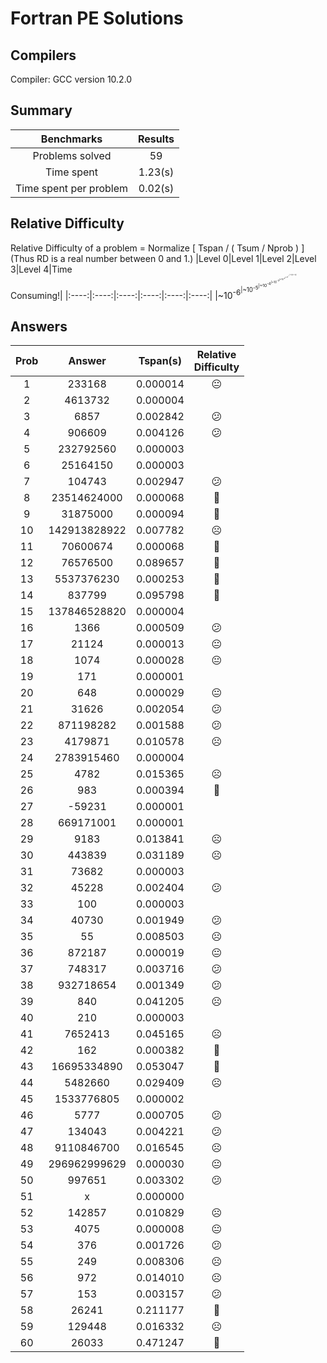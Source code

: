 # Fortran PE Solutions

## Compilers

Compiler: GCC version 10.2.0

## Summary

|Benchmarks|Results|
|:----:|:----:|
|Problems solved|  59|
|Time spent|     1.23(s)|
|Time spent per problem|     0.02(s)|

## Relative Difficulty

Relative Difficulty of a problem =  Normalize [ Tspan / ( Tsum / Nprob ) ]
(Thus RD is a real number between 0 and 1.)
|Level 0|Level 1|Level 2|Level 3|Level 4|Time<br/>Consuming!|
|:----:|:----:|:----:|:----:|:----:|:----:|
|~10<sup>-6<sup/>|~10<sup>-5<sup/>|~10<sup>-4<sup/>|~10<sup>-3<sup/>|~10<sup>-2<sup/>|~10<sup>-1<sup/>|
||:neutral_face:|:slightly_frowning_face:|:confused:|:frowning_face:|:imp:|

## Answers

|Prob|Answer|Tspan(s)|Relative<br/>Difficulty|
|:----:|:----:|:----:|:----:|
|     1|              233168|  0.000014|:neutral_face:           |
|     2|             4613732|  0.000004|                         |
|     3|                6857|  0.002842|:confused:               |
|     4|              906609|  0.004126|:confused:               |
|     5|           232792560|  0.000003|                         |
|     6|            25164150|  0.000003|                         |
|     7|              104743|  0.002947|:confused:               |
|     8|         23514624000|  0.000068|:slightly_frowning_face: |
|     9|            31875000|  0.000094|:slightly_frowning_face: |
|    10|        142913828922|  0.007782|:frowning_face:          |
|    11|            70600674|  0.000068|:slightly_frowning_face: |
|    12|            76576500|  0.089657|:imp:                    |
|    13|          5537376230|  0.000253|:slightly_frowning_face: |
|    14|              837799|  0.095798|:imp:                    |
|    15|        137846528820|  0.000004|                         |
|    16|                1366|  0.000509|:confused:               |
|    17|               21124|  0.000013|:neutral_face:           |
|    18|                1074|  0.000028|:neutral_face:           |
|    19|                 171|  0.000001|                         |
|    20|                 648|  0.000029|:neutral_face:           |
|    21|               31626|  0.002054|:confused:               |
|    22|           871198282|  0.001588|:confused:               |
|    23|             4179871|  0.010578|:frowning_face:          |
|    24|          2783915460|  0.000004|                         |
|    25|                4782|  0.015365|:frowning_face:          |
|    26|                 983|  0.000394|:slightly_frowning_face: |
|    27|              -59231|  0.000001|                         |
|    28|           669171001|  0.000001|                         |
|    29|                9183|  0.013841|:frowning_face:          |
|    30|              443839|  0.031189|:frowning_face:          |
|    31|               73682|  0.000003|                         |
|    32|               45228|  0.002404|:confused:               |
|    33|                 100|  0.000003|                         |
|    34|               40730|  0.001949|:confused:               |
|    35|                  55|  0.008503|:frowning_face:          |
|    36|              872187|  0.000019|:neutral_face:           |
|    37|              748317|  0.003716|:confused:               |
|    38|           932718654|  0.001349|:confused:               |
|    39|                 840|  0.041205|:frowning_face:          |
|    40|                 210|  0.000003|                         |
|    41|             7652413|  0.045165|:frowning_face:          |
|    42|                 162|  0.000382|:slightly_frowning_face: |
|    43|         16695334890|  0.053047|:imp:                    |
|    44|             5482660|  0.029409|:frowning_face:          |
|    45|          1533776805|  0.000002|                         |
|    46|                5777|  0.000705|:confused:               |
|    47|              134043|  0.004221|:confused:               |
|    48|          9110846700|  0.016545|:frowning_face:          |
|    49|        296962999629|  0.000030|:neutral_face:           |
|    50|              997651|  0.003302|:confused:               |
|    51|                   x|  0.000000|                         |
|    52|              142857|  0.010829|:frowning_face:          |
|    53|                4075|  0.000008|:neutral_face:           |
|    54|                 376|  0.001726|:confused:               |
|    55|                 249|  0.008306|:frowning_face:          |
|    56|                 972|  0.014010|:frowning_face:          |
|    57|                 153|  0.003157|:confused:               |
|    58|               26241|  0.211177|:imp:                    |
|    59|              129448|  0.016332|:frowning_face:          |
|    60|               26033|  0.471247|:imp:                    |

